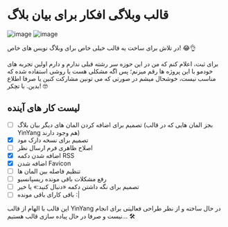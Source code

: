 # قالب وبلاگی افکار برای بیان بلاگ

![image](https://user-images.githubusercontent.com/73311467/154895089-638b539a-a912-4924-b7e6-989eb0e506f9.png)
![image](https://user-images.githubusercontent.com/73311467/154895116-13b86329-68b7-479e-a3a4-5404b17a5585.png)


در تلاش برای ساخت یه قالب خیلی خاص برای وبلاگ نویس های خاص! 😂👌

برای ثبت، اعلام کنم که من در این حوزه سر رشته قبلی ندارم و دارم اولین تجربه های خودمو با این پروژه ها رقم میزنم؛ پس اگه مشکلی هست یا روشی استفاده شده که مناسب نیست، خوشحال میشم در صورتی که می تونین مشارکت کنین یا صرفا اطلاع بدین. با تچکر! 🤓
## لیست کار های آینده
- [ ] تصمیم برای اضافه کردن المان های دیگر بیان بلاگ (بجز المان هایی که در قالب YinYang هم وجود دارند)
- [x] تصمیم برای نسخه دارک مود
- [ ] اصلاح ظاهری فرم ارسال نظر
- [x] اضافه شدن دکمه RSS
- [x] اضافه شدن Favicon
- [ ] تنظیم فاصله بین المان ها
- [ ] رفع مشکلات باقی مونده ریسپانسیو
- [ ] تصمیم برای نگه داشتن دکمه «دنبال کنید:» یا خیر
- [ ] باقی کارای باقی مونده :|

این قالب با الهام از قالب YinYang در حال ساخته و از نظر طراحی فعالیتی برای انجام نیست و صرفا در حال پیاده سازی قالب هستیم... 🛠

